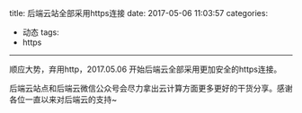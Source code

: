 title: 后端云站全部采用https连接
date: 2017-05-06 11:03:57
categories:
- 动态
tags:
- https
---

顺应大势，弃用http，2017.05.06 开始后端云全部采用更加安全的https连接。

后端云站点和后端云微信公众号会尽力拿出云计算方面更多更好的干货分享。感谢各位一直以来对后端云的支持~
